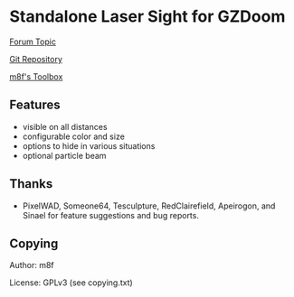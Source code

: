 # Standalone Laser Sight for GZDoom

[Forum Topic](https://forum.zdoom.org/viewtopic.php?f=43&t=61079#p1060800)

[Git Repository](https://github.com/mmaulwurff/laser-sight)

[m8f's Toolbox](https://mmaulwurff.github.io/pages/toolbox)

## Features

- visible on all distances
- configurable color and size
- options to hide in various situations
- optional particle beam

## Thanks

- PixelWAD, Someone64, Tesculpture, RedClairefield, Apeirogon, and Sinael for
  feature suggestions and bug reports.

## Copying

Author: m8f

License: GPLv3 (see copying.txt)

